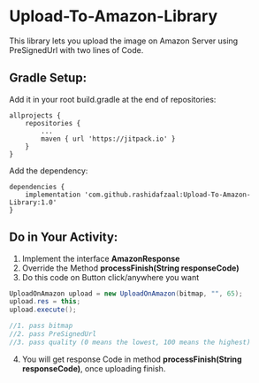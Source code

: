 # Upload-To-Amazon-Library
This library lets you upload the image on Amazon Server using PreSignedUrl with two lines of Code.

## Gradle Setup:
Add it in your root build.gradle at the end of repositories:
```
allprojects {
	repositories {
		...
		maven { url 'https://jitpack.io' }
	}
}
```
Add the dependency:
```
dependencies {
	implementation 'com.github.rashidafzaal:Upload-To-Amazon-Library:1.0'
}
```
## Do in Your Activity:

1. Implement the interface <b>AmazonResponse</b>
2. Override the Method <b>processFinish(String responseCode)</b>
3. Do this code on Button click/anywhere you want

```java
UploadOnAmazon upload = new UploadOnAmazon(bitmap, "", 65);
upload.res = this;
upload.execute();

//1. pass bitmap
//2. pass PreSignedUrl
//3. pass quality (0 means the lowest, 100 means the highest)
```

4. You will get response Code in method <b>processFinish(String responseCode)</b>, once uploading finish.
